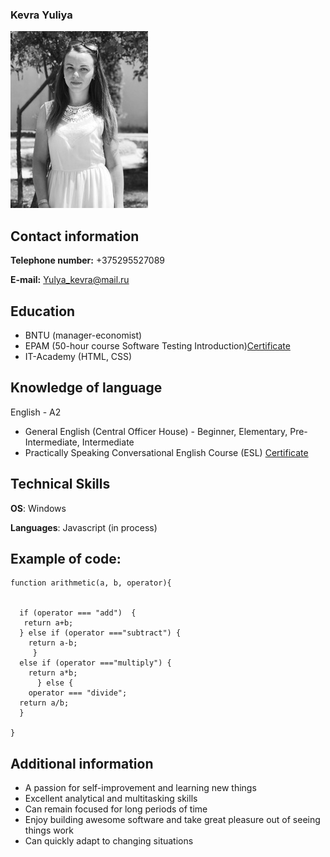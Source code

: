 ### Kevra Yuliya
![Photo](photo.jpg)

## Contact information

**Telephone number:** +375295527089

**E-mail:** Yulya_kevra@mail.ru


## Education

* BNTU (manager-economist)
* EPAM (50-hour course Software Testing Introduction)[Certificate](Software_testing.jpg)
* IT-Academy (HTML, CSS)


## Knowledge of language

English - A2

* General English (Central Officer House) - Beginner, Elementary, Pre-Intermediate, Intermediate 
* Practically Speaking Conversational English Course (ESL) [Certificate](English.jpg)



## Technical Skills

**OS**: Windows

**Languages**: Javascript (in process)

## Example of code: 

```
function arithmetic(a, b, operator){
 

  if (operator === "add")  {
   return a+b;
  } else if (operator ==="subtract") {
    return a-b;
     }
  else if (operator ==="multiply") {
    return a*b;
      } else {
    operator === "divide";
  return a/b;
  }

}
```


## Additional information

- A passion for self-improvement and learning new things
- Excellent analytical and multitasking skills
- Can remain focused for long periods of time
- Enjoy building awesome software and take great pleasure out of seeing things work
- Can quickly adapt to changing situations
